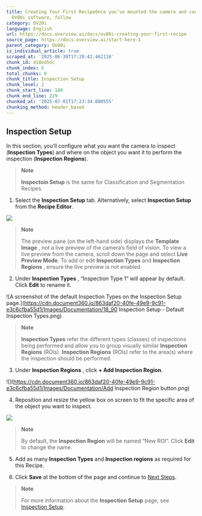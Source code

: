 ```yaml
---
title: Creating Your First RecipeOnce you’ve mounted the camera and connected to the
  OV80i software, follow
category: OV20i
language: English
url: https://docs.overview.ai/docs/ov80i-creating-your-first-recipe
source_page: https://docs.overview.ai/start-here-1
parent_category: OV80i
is_individual_article: true
scraped_at: '2025-06-30T17:20:42.462110'
chunk_id: 418ed5dc
chunk_index: 5
total_chunks: 8
chunk_title: Inspection Setup
chunk_level: 2
chunk_start_line: 180
chunk_end_line: 229
chunked_at: '2025-07-01T17:23:34.080555'
chunking_method: header_based
---
```


## Inspection Setup

In this section, you’ll configure what you want the camera to inspect \(**Inspection Types**\) and where on the object you want it to perform the inspection \(**Inspection Regions**\).

> **Note**
> 
> **Inspectoin Setup** is the same for Classification and Segmentation Recipes.

  1. Select the **Inspection Setup** tab. Alternatively, select **Inspection Setup** from the **Recipe Editor**.

![](https://cdn.document360.io/863daf20-40fe-49e9-9c91-e3c6cfba55d1/Images/Documentation/image\(147\).png)

> **Note**
> 
> The preview pane \(on the left-hand side\) displays the **Template Image** , not a live preview of the camera’s field of vision. To view a live preview from the camera, scroll down the page and select **Live Preview Mode**. To add or edit **Inspection Types** and **Inspection Regions** , ensure the live preview is not enabled.

  2. Under **Inspection Types** , “Inspection Type 1” will appear by default. Click **Edit** to rename it.  
  
![A screenshot of the default Inspection Types on the Inspection Setup page.](https://cdn.document360.io/863daf20-40fe-49e9-9c91-e3c6cfba55d1/Images/Documentation/18_90 Inspection Setup - Default Inspection Types.png)  


> **Note**
> 
> **Inspection Types** refer the different types \(classes\) of inspections being performed and allow you to group visually similar **Inspection Regions** \(ROIs\). **Inspection Regions** \(ROIs\) refer to the area\(s\) where the inspection should be performed.

  3. Under **Inspection Regions** , click **\+ Add Inspection Region**.  
  
![](https://cdn.document360.io/863daf20-40fe-49e9-9c91-e3c6cfba55d1/Images/Documentation/Add Inspection Region button.png)

  4. Reposition and resize the yellow box on screen to fit the specific area of the object you want to inspect.

![](https://cdn.document360.io/863daf20-40fe-49e9-9c91-e3c6cfba55d1/Images/Documentation/image\(148\).png)

> **Note**
> 
> By default, the **Inspection Region** will be named “New ROI”. Click **Edit** to change the name.

  5. Add as many **Inspection Types** and **Inspection regions** as required for this Recipe.   


  6. Click **Save** at the bottom of the page and continue to [Next Steps](/v1/docs/ov80i-creating-your-first-recipe#next-steps).




> **Note**
> 
> For more information about the **Inspection Setup** page, see [Inspection Setup](/docs/roi-block).
